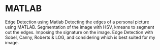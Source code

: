 # MATLAB
Edge Detection using Matlab
Detecting the edges of a personal picture using MATLAB.
Segmentation of the image with HSV, kmeans to segment out the edges.
Imposing the signature on the image.
Edge Detection with Sobel, Canny, Roberts & LOG, and considering which is best suited for my image.

